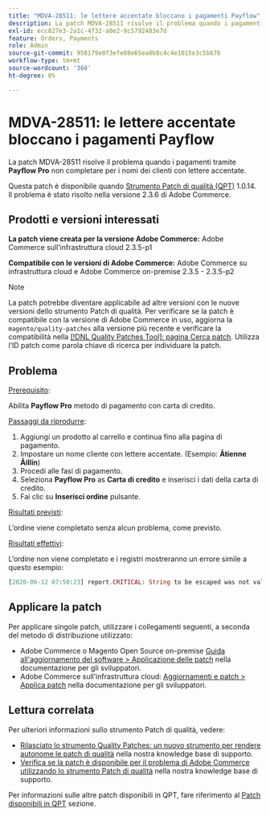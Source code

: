 ```yaml
---
title: "MDVA-28511: le lettere accentate bloccano i pagamenti Payflow"
description: La patch MDVA-28511 risolve il problema quando i pagamenti tramite **Payflow Pro** non vengono completati per i nomi dei clienti con lettere accentate.
exl-id: ecc827e3-2a1c-4f32-a0e2-9c5792483e7d
feature: Orders, Payments
role: Admin
source-git-commit: 958179e0f3efe08e65ea8b0c4c4e1015e3c5bb76
workflow-type: tm+mt
source-wordcount: '368'
ht-degree: 0%

---
```


# MDVA-28511: le lettere accentate bloccano i pagamenti Payflow

La patch MDVA-28511 risolve il problema quando i pagamenti tramite **Payflow Pro** non completare per i nomi dei clienti con lettere accentate.

Questa patch è disponibile quando [Strumento Patch di qualità (QPT)](https://devdocs.magento.com/guides/v2.4/comp-mgr/patching.html#mqp) 1.0.14. Il problema è stato risolto nella versione 2.3.6 di Adobe Commerce.

## Prodotti e versioni interessati

**La patch viene creata per la versione Adobe Commerce:** Adobe Commerce sull’infrastruttura cloud 2.3.5-p1

**Compatibile con le versioni di Adobe Commerce:** Adobe Commerce su infrastruttura cloud e Adobe Commerce on-premise 2.3.5 - 2.3.5-p2

>[!NOTE]
>
>La patch potrebbe diventare applicabile ad altre versioni con le nuove versioni dello strumento Patch di qualità. Per verificare se la patch è compatibile con la versione di Adobe Commerce in uso, aggiorna la `magento/quality-patches` alla versione più recente e verificare la compatibilità nella [[!DNL Quality Patches Tool]: pagina Cerca patch](https://devdocs.magento.com/quality-patches/tool.html#patch-grid). Utilizza l’ID patch come parola chiave di ricerca per individuare la patch.

## Problema

<u>Prerequisito</u>:

Abilita **Payflow Pro** metodo di pagamento con carta di credito.

<u>Passaggi da riprodurre</u>:

1. Aggiungi un prodotto al carrello e continua fino alla pagina di pagamento.
1. Impostare un nome cliente con lettere accentate. (Esempio: **Ãtienne Ãillin**)
1. Procedi alle fasi di pagamento.
1. Seleziona **Payflow Pro** as **Carta di credito** e inserisci i dati della carta di credito.
1. Fai clic su **Inserisci ordine** pulsante.

<u>Risultati previsti</u>:

L’ordine viene completato senza alcun problema, come previsto.

<u>Risultati effettivi</u>:

L’ordine non viene completato e i registri mostreranno un errore simile a questo esempio:

```php
[2020-06-12 07:50:23] report.CRITICAL: String to be escaped was not valid UTF-8 or could not be converted: �?tienne �?illini [] []
```

## Applicare la patch

Per applicare singole patch, utilizzare i collegamenti seguenti, a seconda del metodo di distribuzione utilizzato:

* Adobe Commerce o Magento Open Source on-premise [Guida all&#39;aggiornamento del software > Applicazione delle patch](https://devdocs.magento.com/guides/v2.4/comp-mgr/patching/mqp.html) nella documentazione per gli sviluppatori.
* Adobe Commerce sull’infrastruttura cloud: [Aggiornamenti e patch > Applica patch](https://devdocs.magento.com/cloud/project/project-patch.html) nella documentazione per gli sviluppatori.

## Lettura correlata

Per ulteriori informazioni sullo strumento Patch di qualità, vedere:

* [Rilasciato lo strumento Quality Patches: un nuovo strumento per rendere autonome le patch di qualità](/help/announcements/adobe-commerce-announcements/magento-quality-patches-released-new-tool-to-self-serve-quality-patches.md) nella nostra knowledge base di supporto.
* [Verifica se la patch è disponibile per il problema di Adobe Commerce utilizzando lo strumento Patch di qualità](/help/support-tools/patches-available-in-qpt-tool/check-patch-for-magento-issue-with-magento-quality-patches.md) nella nostra knowledge base di supporto.

Per informazioni sulle altre patch disponibili in QPT, fare riferimento al [Patch disponibili in QPT](https://support.magento.com/hc/en-us/sections/360010506631-Patches-available-in-MQP-tool-) sezione.
